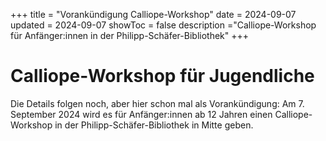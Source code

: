 +++
title = "Vorankündigung Calliope-Workshop"
date = 2024-09-07
updated = 2024-09-07
showToc = false
description ="Calliope-Workshop für Anfänger:innen in der Philipp-Schäfer-Bibliothek"
+++

<script lang="ts">
    import Figure from "$lib/components/Figure.svelte";
</script>

# Calliope-Workshop für Jugendliche

Die Details folgen noch, aber hier schon mal als Vorankündigung: Am 7. September 2024 wird es für Anfänger:innen ab 12 Jahren einen Calliope-Workshop in der Philipp-Schäfer-Bibliothek in Mitte geben.
